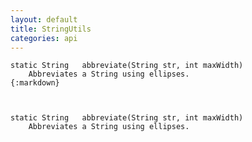 ```yaml
---
layout: default
title: StringUtils
categories: api
---
```


	static String 	abbreviate(String str, int maxWidth)
        Abbreviates a String using ellipses.
	{:markdown}



	static String 	abbreviate(String str, int maxWidth)
        Abbreviates a String using ellipses.
